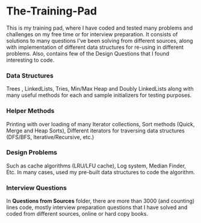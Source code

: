 # The-Training-Pad
This is my training pad, where I have coded and tested many problems and challenges on my free time or for interview preparation.
It consists of solutions to many questions I've been solving from different sources, along with implementation of different data structures for re-using in different problems.
Also, contains few of the Design Questions that I found interesting to code.
### Data Structures
Trees , LinkedLists, Tries, Min/Max Heap and Doubly LinkedLists along with many useful methods for each and sample initializers for testing purposes.
### Helper Methods
Printing with over loading of many Iterator collections, Sort methods (Quick, Merge and Heap Sorts), Different iterators for traversing data structures (DFS/BFS, Iterative/Recursive, etc.)
### Design Problems
Such as cache algorithms (LRU/LFU cache), Log system, Median Finder, Etc. In many cases, used my pre-built data structures to code the algorithm.
### Interview Questions
In **Questions from Sources** folder, there are more than 3000 (and counting) lines code, mostly interview preparation questions that I have solved and coded from different sources, online or hard copy books. 
